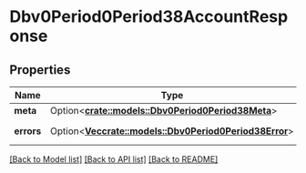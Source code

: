 # Dbv0Period0Period38AccountResponse

## Properties

Name | Type | Description | Notes
------------ | ------------- | ------------- | -------------
**meta** | Option<[**crate::models::Dbv0Period0Period38Meta**](dbv0.0.38_meta.md)> |  | [optional]
**errors** | Option<[**Vec<crate::models::Dbv0Period0Period38Error>**](dbv0.0.38_error.md)> | Slurm errors | [optional]

[[Back to Model list]](../README.md#documentation-for-models) [[Back to API list]](../README.md#documentation-for-api-endpoints) [[Back to README]](../README.md)


